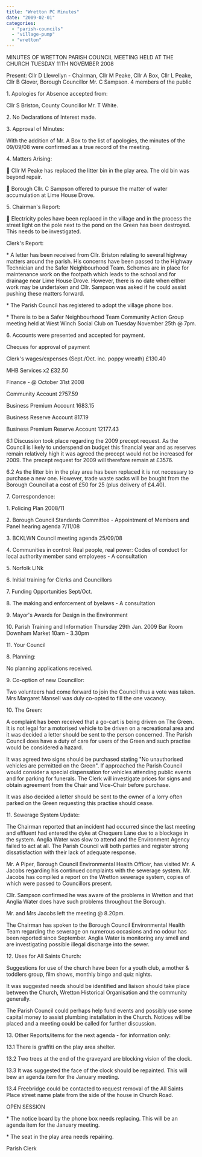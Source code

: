 ```yaml
---
title: "Wretton PC Minutes"
date: "2009-02-01"
categories: 
  - "parish-councils"
  - "village-pump"
  - "wretton"
---
```


MINUTES OF WRETTON PARISH COUNCIL MEETING HELD AT THE CHURCH TUESDAY 11TH NOVEMBER 2008

Present: Cllr D Llewellyn - Chairman, Cllr M Peake, Cllr A Box, Cllr L Peake, Cllr B Glover, Borough Councillor Mr. C Sampson. 4 members of the public

1\. Apologies for Absence accepted from:

Cllr S Briston, County Councillor Mr. T White.

2\. No Declarations of Interest made.

3\. Approval of Minutes:

With the addition of Mr. A Box to the list of apologies, the minutes of the 09/09/08 were confirmed as a true record of the meeting.

4\. Matters Arising:

 Cllr M Peake has replaced the litter bin in the play area. The old bin was beyond repair.

 Borough Cllr. C Sampson offered to pursue the matter of water accumulation at Lime House Drove.

5\. Chairman's Report:

 Electricity poles have been replaced in the village and in the process the street light on the pole next to the pond on the Green has been destroyed. This needs to be investigated.

Clerk's Report:

\* A letter has been received from Cllr. Briston relating to several highway matters around the parish. His concerns have been passed to the Highway Technician and the Safer Neighbourhood Team. Schemes are in place for maintenance work on the footpath which leads to the school and for drainage near Lime House Drove. However, there is no date when either work may be undertaken and Cllr. Sampson was asked if he could assist pushing these matters forward.

\* The Parish Council has registered to adopt the village phone box.

\* There is to be a Safer Neighbourhood Team Community Action Group meeting held at West Winch Social Club on Tuesday November 25th @ 7pm.

6\. Accounts were presented and accepted for payment.

Cheques for approval of payment

Clerk's wages/expenses (Sept./Oct. inc. poppy wreath) £130.40

MHB Services x2 £32.50

Finance - @ October 31st 2008

Community Account 2757.59

Business Premium Account 1683.15

Business Reserve Account 817.19

Business Premium Reserve Account 12177.43

6.1 Discussion took place regarding the 2009 precept request. As the Council is likely to underspend on budget this financial year and as reserves remain relatively high it was agreed the precept would not be increased for 2009. The precept request for 2009 will therefore remain at £3576.

6.2 As the litter bin in the play area has been replaced it is not necessary to purchase a new one. However, trade waste sacks will be bought from the Borough Council at a cost of £50 for 25 (plus delivery of £4.40).

7\. Correspondence:

1\. Policing Plan 2008/11

2\. Borough Council Standards Committee - Appointment of Members and Panel hearing agenda 7/11/08

3\. BCKLWN Council meeting agenda 25/09/08

4\. Communities in control: Real people, real power: Codes of conduct for local authority member sand employees - A consultation

5\. Norfolk LINk

6\. Initial training for Clerks and Councillors

7\. Funding Opportunities Sept/Oct.

8\. The making and enforcement of byelaws - A consultation

9\. Mayor's Awards for Design in the Environment

10\. Parish Training and Information Thursday 29th Jan. 2009 Bar Room Downham Market 10am - 3.30pm

11\. Your Council

8\. Planning:

No planning applications received.

9\. Co-option of new Councillor:

Two volunteers had come forward to join the Council thus a vote was taken. Mrs Margaret Mansell was duly co-opted to fill the one vacancy.

10\. The Green:

A complaint has been received that a go-cart is being driven on The Green. It is not legal for a motorised vehicle to be driven on a recreational area and it was decided a letter should be sent to the person concerned. The Parish Council does have a duty of care for users of the Green and such practise would be considered a hazard.

It was agreed two signs should be purchased stating "No unauthorised vehicles are permitted on the Green". If approached the Parish Council would consider a special dispensation for vehicles attending public events and for parking for funerals. The Clerk will investigate prices for signs and obtain agreement from the Chair and Vice-Chair before purchase.

It was also decided a letter should be sent to the owner of a lorry often parked on the Green requesting this practise should cease.

11\. Sewerage System Update:

The Chairman reported that an incident had occurred since the last meeting and effluent had entered the dyke at Chequers Lane due to a blockage in the system. Anglia Water was slow to attend and the Environment Agency failed to act at all. The Parish Council will both parties and register strong dissatisfaction with their lack of adequate response.

Mr. A Piper, Borough Council Environmental Health Officer, has visited Mr. A Jacobs regarding his continued complaints with the sewerage system. Mr. Jacobs has compiled a report on the Wretton sewerage system, copies of which were passed to Councillors present.

Cllr. Sampson confirmed he was aware of the problems in Wretton and that Anglia Water does have such problems throughout the Borough.

Mr. and Mrs Jacobs left the meeting @ 8.20pm.

The Chairman has spoken to the Borough Council Environmental Health Team regarding the sewerage on numerous occasions and no odour has been reported since September. Anglia Water is monitoring any smell and are investigating possible illegal discharge into the sewer.

12\. Uses for All Saints Church:

Suggestions for use of the church have been for a youth club, a mother & toddlers group, film shows, monthly bingo and quiz nights.

It was suggested needs should be identified and liaison should take place between the Church, Wretton Historical Organisation and the community generally.

The Parish Council could perhaps help fund events and possibly use some capital money to assist plumbing installation in the Church. Notices will be placed and a meeting could be called for further discussion.

13\. Other Reports/items for the next agenda - for information only:

13.1 There is graffiti on the play area shelter.

13.2 Two trees at the end of the graveyard are blocking vision of the clock.

13.3 It was suggested the face of the clock should be repainted. This will bew an agenda item for the January meeting.

13.4 Freebridge could be contacted to request removal of the All Saints Place street name plate from the side of the house in Church Road.

OPEN SESSION

\* The notice board by the phone box needs replacing. This will be an agenda item for the January meeting.

\* The seat in the play area needs repairing.

Parish Clerk
